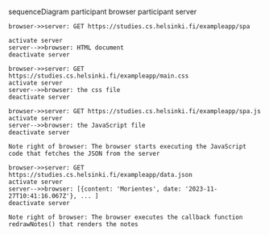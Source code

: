 sequenceDiagram
    participant browser
    participant server

    browser->>server: GET https://studies.cs.helsinki.fi/exampleapp/spa

    activate server
    server-->>browser: HTML document
    deactivate server
    
    browser->>server: GET https://studies.cs.helsinki.fi/exampleapp/main.css
    activate server
    server-->>browser: the css file
    deactivate server
    
    browser->>server: GET https://studies.cs.helsinki.fi/exampleapp/spa.js
    activate server
    server-->>browser: the JavaScript file
    deactivate server
    
    Note right of browser: The browser starts executing the JavaScript code that fetches the JSON from the server
    
    browser->>server: GET https://studies.cs.helsinki.fi/exampleapp/data.json
    activate server
    server-->>browser: [{content: 'Morientes', date: '2023-11-27T10:41:16.067Z'}, ... ]
    deactivate server    

    Note right of browser: The browser executes the callback function redrawNotes() that renders the notes